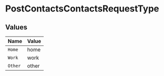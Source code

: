 # PostContactsContactsRequestType


## Values

| Name    | Value   |
| ------- | ------- |
| `Home`  | home    |
| `Work`  | work    |
| `Other` | other   |